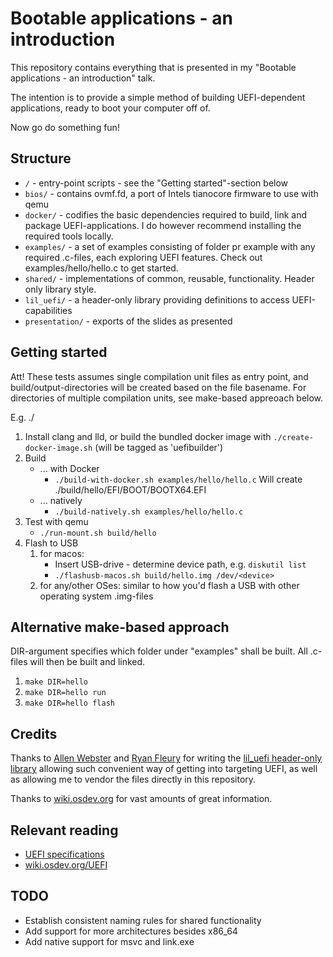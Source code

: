 # Bootable applications - an introduction

This repository contains everything that is presented in my "Bootable applications - an introduction" talk.

The intention is to provide a simple method of building UEFI-dependent applications, ready to boot your computer off of.

Now go do something fun!

## Structure

* `/` - entry-point scripts - see the "Getting started"-section below
* `bios/` - contains ovmf.fd, a port of Intels tianocore firmware to use with qemu
* `docker/` - codifies the basic dependencies required to build, link and package UEFI-applications. I do however recommend installing the required tools locally.
* `examples/` - a set of examples consisting of folder pr example with any required .c-files, each exploring UEFI features. Check out examples/hello/hello.c to get started.
* `shared/` - implementations of common, reusable, functionality. Header only library style.
* `lil_uefi/` - a header-only library providing definitions to access UEFI-capabilities
* `presentation/` - exports of the slides as presented

## Getting started

Att! These tests assumes single compilation unit files as entry point, and build/output-directories will be created based on the file basename. For directories of multiple compilation units, see make-based appreoach below.

E.g. ./

1. Install clang and lld, or build the bundled docker image with `./create-docker-image.sh` (will be tagged as 'uefibuilder')
1. Build
    * ... with Docker
        * `./build-with-docker.sh examples/hello/hello.c`
           Will create ./build/hello/EFI/BOOT/BOOTX64.EFI
    * ... natively
        * `./build-natively.sh examples/hello/hello.c`
1. Test with qemu
    * `./run-mount.sh build/hello`
1. Flash to USB
    1. for macos:
        * Insert USB-drive - determine device path, e.g. `diskutil list`
        * `./flashusb-macos.sh build/hello.img /dev/<device>`
    1. for any/other OSes: similar to how you'd flash a USB with other operating system .img-files

## Alternative make-based approach

DIR-argument specifies which folder under "examples" shall be built. All .c-files will then be built and linked.

1. `make DIR=hello`
1. `make DIR=hello run`
1. `make DIR=hello flash`

## Credits

Thanks to [Allen Webster](https://mr4th.com/) and [Ryan Fleury](https://www.rfleury.com/) for writing the [lil_uefi header-only library](https://handmade.network/p/308/lil-uefi/) allowing such convenient way of getting into targeting UEFI, as well as allowing me to vendor the files directly in this repository.

Thanks to [wiki.osdev.org](https://wiki.osdev.org) for vast amounts of great information.

## Relevant reading

* [UEFI specifications](https://uefi.org/specifications)
* [wiki.osdev.org/UEFI](https://wiki.osdev.org/UEFI)


## TODO

* Establish consistent naming rules for shared functionality
* Add support for more architectures besides x86_64
* Add native support for msvc and link.exe
